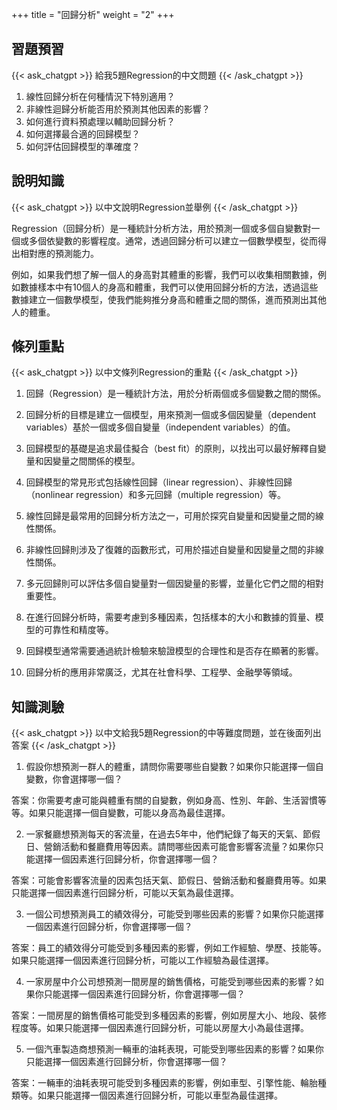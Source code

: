 +++
title = "回歸分析"
weight = "2"
+++
## 習題預習
{{< ask_chatgpt >}}
給我5題Regression的中文問題
{{< /ask_chatgpt >}}

1. 線性回歸分析在何種情況下特別適用？
2. 非線性迴歸分析能否用於預測其他因素的影響？
3. 如何進行資料預處理以輔助回歸分析？
4. 如何選擇最合適的回歸模型？
5. 如何評估回歸模型的準確度？   

## 說明知識
{{< ask_chatgpt >}}
以中文說明Regression並舉例
{{< /ask_chatgpt >}}

Regression（回歸分析）是一種統計分析方法，用於預測一個或多個自變數對一個或多個依變數的影響程度。通常，透過回歸分析可以建立一個數學模型，從而得出相對應的預測能力。

例如，如果我們想了解一個人的身高對其體重的影響，我們可以收集相關數據，例如數據樣本中有10個人的身高和體重，我們可以使用回歸分析的方法，透過這些數據建立一個數學模型，使我們能夠推分身高和體重之間的關係，進而預測出其他人的體重。   

## 條列重點
{{< ask_chatgpt >}}
以中文條列Regression的重點
{{< /ask_chatgpt >}}

1. 回歸（Regression）是一種統計方法，用於分析兩個或多個變數之間的關係。

2. 回歸分析的目標是建立一個模型，用來預測一個或多個因變量（dependent variables）基於一個或多個自變量（independent variables）的值。

3. 回歸模型的基礎是追求最佳擬合（best fit）的原則，以找出可以最好解釋自變量和因變量之間關係的模型。

4. 回歸模型的常見形式包括線性回歸（linear regression）、非線性回歸（nonlinear regression）和多元回歸（multiple regression）等。

5. 線性回歸是最常用的回歸分析方法之一，可用於探究自變量和因變量之間的線性關係。

6. 非線性回歸則涉及了復雜的函數形式，可用於描述自變量和因變量之間的非線性關係。

7. 多元回歸則可以評估多個自變量對一個因變量的影響，並量化它們之間的相對重要性。

8. 在進行回歸分析時，需要考慮到多種因素，包括樣本的大小和數據的質量、模型的可靠性和精度等。

9. 回歸模型通常需要通過統計檢驗來驗證模型的合理性和是否存在顯著的影響。

10. 回歸分析的應用非常廣泛，尤其在社會科學、工程學、金融學等領域。   

## 知識測驗
{{< ask_chatgpt >}}
以中文給我5題Regression的中等難度問題，並在後面列出答案
{{< /ask_chatgpt >}}

1. 假設你想預測一群人的體重，請問你需要哪些自變數？如果你只能選擇一個自變數，你會選擇哪一個？

答案：你需要考慮可能與體重有關的自變數，例如身高、性別、年齡、生活習慣等等。如果只能選擇一個自變數，可能以身高為最佳選擇。

2. 一家餐廳想預測每天的客流量，在過去5年中，他們紀錄了每天的天氣、節假日、營銷活動和餐廳費用等因素。請問哪些因素可能會影響客流量？如果你只能選擇一個因素進行回歸分析，你會選擇哪一個？

答案：可能會影響客流量的因素包括天氣、節假日、營銷活動和餐廳費用等。如果只能選擇一個因素進行回歸分析，可能以天氣為最佳選擇。

3. 一個公司想預測員工的績效得分，可能受到哪些因素的影響？如果你只能選擇一個因素進行回歸分析，你會選擇哪一個？

答案：員工的績效得分可能受到多種因素的影響，例如工作經驗、學歷、技能等。如果只能選擇一個因素進行回歸分析，可能以工作經驗為最佳選擇。

4. 一家房屋中介公司想預測一間房屋的銷售價格，可能受到哪些因素的影響？如果你只能選擇一個因素進行回歸分析，你會選擇哪一個？

答案：一間房屋的銷售價格可能受到多種因素的影響，例如房屋大小、地段、裝修程度等。如果只能選擇一個因素進行回歸分析，可能以房屋大小為最佳選擇。

5. 一個汽車製造商想預測一輛車的油耗表現，可能受到哪些因素的影響？如果你只能選擇一個因素進行回歸分析，你會選擇哪一個？

答案：一輛車的油耗表現可能受到多種因素的影響，例如車型、引擎性能、輪胎種類等。如果只能選擇一個因素進行回歸分析，可能以車型為最佳選擇。   

